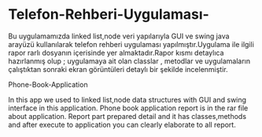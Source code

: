 # Telefon-Rehberi-Uygulaması-
Bu uygulamamızda linked list,node veri yapılarıyla GUI ve swing java arayüzü kullanılarak telefon rehberi uygulaması yapılmıştır.Uygulama ile ilgili rapor rarlı dosyanın içerisinde yer almaktadır.Rapor kısmı detaylıca hazırlanmış olup ; uygulamaya ait olan classlar , metodlar ve uygulamaların çalıştıktan sonraki ekran görüntüleri detaylı bir şekilde incelenmiştir.

Phone-Book-Application

In this app we used to linked list,node data structures with GUI and swing interface in this application. Phone book application report is in the rar file about application. Report part prepared detail and it has classes,methods and after execute to application you can clearly elaborate to all report.





